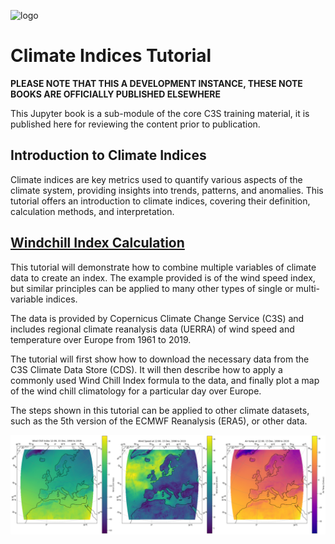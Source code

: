 ![logo](https://climate.copernicus.eu/sites/default/files/custom-uploads/branding/LogoLine_horizon_EC_Cop_ECMWF.png)

# Climate Indices Tutorial

**PLEASE NOTE THAT THIS A DEVELOPMENT INSTANCE, THESE NOTE BOOKS ARE OFFICIALLY PUBLISHED ELSEWHERE**

This Jupyter book is a sub-module of the core C3S training material, it is published here for reviewing the
content prior to publication.

## Introduction to Climate Indices

Climate indices are key metrics used to quantify various aspects of the climate system, providing insights into trends, patterns, and anomalies. This tutorial offers an introduction to climate indices, covering their definition, calculation methods, and interpretation.

## [Windchill Index Calculation](./ci-windchill.ipynb)

This tutorial will demonstrate how to combine multiple variables of climate data to create an index. The example provided is of the wind speed index, but similar principles can be applied to many other types of single or multi-variable indices.

The data is provided by Copernicus Climate Change Service (C3S) and includes regional climate reanalysis data (UERRA) of wind speed and temperature over Europe from 1961 to 2019.

The tutorial will first show how to download the necessary data from the C3S Climate Data Store (CDS). It will then describe how to apply a commonly used Wind Chill Index formula to the data, and finally plot a map of the wind chill climatology for a particular day over Europe.

The steps shown in this tutorial can be applied to other climate datasets, such as the 5th version of the ECMWF Reanalysis (ERA5), or other data.

![logo](./img/climate_indices.png)
